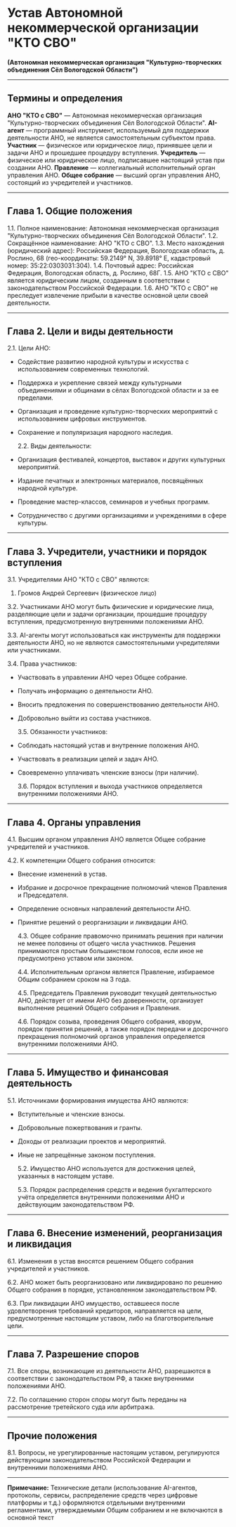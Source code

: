 # Устав Автономной некоммерческой организации "КТО СВО"

__**(Автономная некоммерческая организация "Культурно-творческих объединения Сёл Вологодской Области")**__

---

## Термины и определения

__АНО "КТО с СВО"__ — Автономная некоммерческая организация "Культурно-творческих объединения Сёл Вологодской Области".
__AI-агент__ — программный инструмент, используемый для поддержки деятельности АНО, не является самостоятельным субъектом права.
__Участник__ — физическое или юридическое лицо, принявшее цели и задачи АНО и прошедшее процедуру вступления.
__Учредитель__ — физическое или юридическое лицо, подписавшее настоящий устав при создании АНО.
__Правление__ — коллегиальный исполнительный орган управления АНО.
__Общее собрание__ — высший орган управления АНО, состоящий из учредителей и участников.

---

## Глава 1. Общие положения

1.1. Полное наименование: Автономная некоммерческая организация "Культурно-творческих объединения Сёл Вологодской Области".
1.2. Сокращённое наименование: АНО "КТО с СВО".
1.3. Место нахождения (юридический адрес): Российская Федерация, Вологодская область, д. Рослино, 68 (гео-координаты: 59.2149° N, 39.8918° E, кадастровый номер: 35:22:0303031:304).
1.4. Почтовый адрес: Российская Федерация, Вологодская область, д. Рослино, 68Г.
1.5. АНО "КТО с СВО" является юридическим лицом, созданным в соответствии с законодательством Российской Федерации.
1.6. АНО "КТО с СВО" не преследует извлечение прибыли в качестве основной цели своей деятельности.

---

## Глава 2. Цели и виды деятельности

2.1. Цели АНО:

- Содействие развитию народной культуры и искусства с использованием современных технологий.
- Поддержка и укрепление связей между культурными объединениями и общинами в сёлах Вологодской области и за ее пределами.
- Организация и проведение культурно-творческих мероприятий с использованием цифровых инструментов.
- Сохранение и популяризация народного наследия.

    2.2. Виды деятельности:

- Организация фестивалей, концертов, выставок и других культурных мероприятий.
- Издание печатных и электронных материалов, посвящённых народной культуре.
- Проведение мастер-классов, семинаров и учебных программ.
- Сотрудничество с другими организациями и учреждениями в сфере культуры.

---

## Глава 3. Учредители, участники и порядок вступления

3.1. Учредителями АНО "КТО с СВО" являются:

1. Громов Андрей Сергеевич (физическое лицо)

3.2. Участниками АНО могут быть физические и юридические лица, разделяющие цели и задачи организации, прошедшие процедуру вступления, предусмотренную внутренними положениями АНО.

3.3. AI-агенты могут использоваться как инструменты для поддержки деятельности АНО, но не являются самостоятельными учредителями или участниками.

3.4. Права участников:

- Участвовать в управлении АНО через Общее собрание.
- Получать информацию о деятельности АНО.
- Вносить предложения по совершенствованию деятельности АНО.
- Добровольно выйти из состава участников.

    3.5. Обязанности участников:

- Соблюдать настоящий устав и внутренние положения АНО.
- Участвовать в реализации целей и задач АНО.
- Своевременно уплачивать членские взносы (при наличии).

    3.6. Порядок вступления и выхода участников определяется внутренними положениями АНО.

---

## Глава 4. Органы управления

4.1. Высшим органом управления АНО является Общее собрание учредителей и участников.

4.2. К компетенции Общего собрания относится:

- Внесение изменений в устав.
- Избрание и досрочное прекращение полномочий членов Правления и Председателя.
- Определение основных направлений деятельности АНО.
- Принятие решений о реорганизации и ликвидации АНО.

    4.3. Общее собрание правомочно принимать решения при наличии не менее половины от общего числа участников. Решения принимаются простым большинством голосов, если иное не предусмотрено уставом или законом.

    4.4. Исполнительным органом является Правление, избираемое Общим собранием сроком на 3 года.

    4.5. Председатель Правления руководит текущей деятельностью АНО, действует от имени АНО без доверенности, организует выполнение решений Общего собрания и Правления.

    4.6. Порядок созыва, проведения Общего собрания, кворум, порядок принятия решений, а также порядок передачи и досрочного прекращения полномочий органов управления определяется внутренними положениями АНО.

---

## Глава 5. Имущество и финансовая деятельность

5.1. Источниками формирования имущества АНО являются:

- Вступительные и членские взносы.
- Добровольные пожертвования и гранты.
- Доходы от реализации проектов и мероприятий.
- Иные не запрещённые законом поступления.

    5.2. Имущество АНО используется для достижения целей, указанных в настоящем уставе.

    5.3. Порядок распределения средств и ведения бухгалтерского учёта определяется внутренними положениями АНО и действующим законодательством РФ.

---

## Глава 6. Внесение изменений, реорганизация и ликвидация

6.1. Изменения в устав вносятся решением Общего собрания учредителей и участников.

6.2. АНО может быть реорганизовано или ликвидировано по решению Общего собрания в порядке, установленном законодательством РФ.

6.3. При ликвидации АНО имущество, оставшееся после удовлетворения требований кредиторов, направляется на цели, предусмотренные настоящим уставом, либо на благотворительные цели.

---

## Глава 7. Разрешение споров

7.1. Все споры, возникающие из деятельности АНО, разрешаются в соответствии с законодательством РФ, а также внутренними положениями АНО.

7.2. По соглашению сторон споры могут быть переданы на рассмотрение третейского суда или арбитража.

---

## Прочие положения

8.1. Вопросы, не урегулированные настоящим уставом, регулируются действующим законодательством Российской Федерации и внутренними положениями АНО.

---

__Примечание:__
Технические детали (использование AI-агентов, протоколы, сервисы, распределение средств через цифровые платформы и т.д.) оформляются отдельными внутренними регламентами, утверждаемыми Общим собранием и не включаются в основной текст
